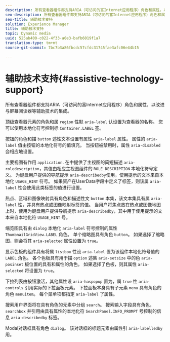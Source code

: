 ```yaml
---
description: 所有查看器组件都支持ARIA（可访问的富Internet应用程序）角色和属性，以改进与屏幕阅读器等辅助技术的集成。
seo-description: 所有查看器组件都支持ARIA（可访问的富Internet应用程序）角色和属性，以改进与屏幕阅读器等辅助技术的集成。
seo-title: 辅助技术支持
solution: Experience Manager
title: 辅助技术支持
topic: Dynamic media
uuid: 525ab400-c022-4f33-a0e3-bafb6019f1a7
translation-type: tm+mt
source-git-commit: 7bc7b3a86fbcdc57cfdc31745fae3afc06e44b15

---
```



# 辅助技术支持{#assistive-technology-support}

所有查看器组件都支持ARIA（可访问的富Internet应用程序）角色和属性，以改进与屏幕阅读器等辅助技术的集成。

顶级查看器元素的角色和属 `region` 性默 `aria-label` 认设置为查看器的名称。 您可以使用本地化符号控制标 `Container.LABEL` 签。

按钮的角色和描 `button` 述性文本设置有属性 `aria-label` 属性。 属性的 `aria-label` 值由按钮的本地化符号的值填充。 当按钮被禁用时，属性 `aria-disabled` 会相应地设置。

主要视图有作用 `application`. 在中提供了主视图的简短描述 `aria-roledescription`，其值由相应主视图组件的 `ROLE_DESCRIPTION` 本地化符号定义。 为键盘用户提供的导航提示 `aria-describedby`使用，使用提示的文本来自本地化 `USAGE_HINT` 符号。 如果资产在UserData字段中定义了标签，则该属 `aria-label` 性会使用此类标签的值进行设置。

热点、区域和图像映射具有角色和描述性文 `button` 本集，该文本集具有属 `aria-label` 性，并具有热点或图像映射标签的值。 当用户将焦点放在热点或图像地图上时，使用为键盘用户提供导航提示 `aria-describedby`，其中用于使用提示的文本来自本地化符 `USAGE_HINT` 号。

缩览图具有由 `dialog` 本地化 `aria-label` 符号控制的属性 `ThumbnailGridView.LABEL` 角色。 单个缩略图具有角色 `button`。 如果选择了缩略图，则会将其 `aria-selected` 属性设置为 `true`。

显示色板的组件具有将属 `listbox` 性设 `aria-label` 置为该组件本地化符号值的 `LABEL` 角色。 各个色板具有用于描 `option` 述集 `aria-setsize` 中的色 `aria-posinset` 板位置的具有和属性的角色。 如果选择了色板，则其属性 `aria-selected` 将设置为 `true`。

下拉列表由按钮激活，其他属性设 `aria-haspopup` 置为，属 `true` 性 `aria-controls` 引用实际的下拉面板元素。 下拉面板本身具有子元素 `menu` 具有角色的角色 `menuitem`。 每个菜单项都指定 `aria-label` 了属性。

搜索用户界面将在具有角色的元素中分组 `search`。 搜索输入字段具有角色， `searchbox` 并引用由具有属性的本地化符 `SearchPanel.INFO_PROMPT` 号控制的信息 `aria-describedby` 标签。

Modal对话框具有角色 `dialog`。 该对话框的标题元素由属性引 `aria-labelledby` 用。
